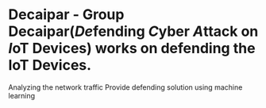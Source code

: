 # Decaipar - Group Decaipar(***De***fending ***C***yber ***A***ttack on ***I***oT Devices) works on defending the IoT Devices.
Analyzing the network traffic 
Provide defending solution using machine learning

